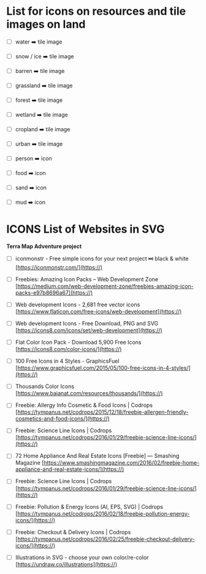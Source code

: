 # List for icons on resources and tile images on land 

- [ ] water ➡️ tile image
- [ ] snow / ice ➡️ tile image
- [ ] barren ➡️ tile image 
- [ ] grassland ➡️ tile image 
- [ ] forest ➡️ tile image 
- [ ] wetland ➡️ tile image 
- [ ] cropland ➡️ tile image 
- [ ] urban ➡️ tile image
- [ ] person ➡️ icon
- [ ] food ➡️ icon
- [ ] sand ➡️ icon
- [ ] mud ➡️ icon


# ICONS List of Websites in SVG 
**Terra Map Adventure project**

- [ ] iconmonstr - Free simple icons for your next project ⏭️ black & white
[https://iconmonstr.com/](https://)

- [ ] Freebies: Amazing Icon Packs – Web Development Zone 
[https://medium.com/web-development-zone/freebies-amazing-icon-packs-e97b8696a67](https://)

- [ ] Web development Icons - 2,681 free vector icons
[https://www.flaticon.com/free-icons/web-development](https://)

- [ ] Web development Icons - Free Download, PNG and SVG
[https://icons8.com/icons/set/web-development](https://)

- [ ] Flat Color Icon Pack - Download 5,900 Free Icons
[https://icons8.com/color-icons/](https://)

- [ ] 100 Free Icons in 4 Styles - GraphicsFuel
[https://www.graphicsfuel.com/2015/05/100-free-icons-in-4-styles/](https://)

- [ ] Thousands Color Icons
[https://www.baianat.com/resources/thousands/](https://)

- [ ] Freebie: Allergy Info Cosmetic & Food Icons | Codrops
[https://tympanus.net/codrops/2015/12/18/freebie-allergen-friendly-cosmetics-and-food-icons/](https://)

- [ ] Freebie: Science Line Icons | Codrops
[https://tympanus.net/codrops/2016/01/29/freebie-science-line-icons/](https://)

- [ ] 72 Home Appliance And Real Estate Icons [Freebie] — Smashing Magazine
[https://www.smashingmagazine.com/2016/02/freebie-home-appliance-and-real-estate-icons/](https://)

- [ ] Freebie: Science Line Icons | Codrops
[https://tympanus.net/codrops/2016/01/29/freebie-science-line-icons/](https://)

- [ ] Freebie: Pollution & Energy Icons (AI, EPS, SVG) | Codrops
[https://tympanus.net/codrops/2016/02/18/freebie-pollution-energy-icons/](https://)

- [ ] Freebie: Checkout & Delivery Icons | Codrops
[https://tympanus.net/codrops/2016/02/25/freebie-checkout-delivery-icons/](https://)

- [ ] Illustrations in SVG - choose your own color/re-color
[https://undraw.co/illustrations](https://)